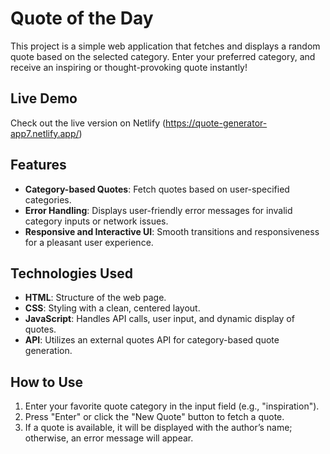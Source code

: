# Quote of the Day

This project is a simple web application that fetches and displays a random quote based on the selected category.
Enter your preferred category, and receive an inspiring or thought-provoking quote instantly! 

## Live Demo
Check out the live version on Netlify (https://quote-generator-app7.netlify.app/)

## Features
- **Category-based Quotes**: Fetch quotes based on user-specified categories.
- **Error Handling**: Displays user-friendly error messages for invalid category inputs or network issues.
- **Responsive and Interactive UI**: Smooth transitions and responsiveness for a pleasant user experience.

## Technologies Used
- **HTML**: Structure of the web page.
- **CSS**: Styling with a clean, centered layout.
- **JavaScript**: Handles API calls, user input, and dynamic display of quotes.
- **API**: Utilizes an external quotes API for category-based quote generation.

## How to Use
1. Enter your favorite quote category in the input field (e.g., "inspiration").
2. Press "Enter" or click the "New Quote" button to fetch a quote.
3. If a quote is available, it will be displayed with the author’s name; otherwise, an error message will appear.

